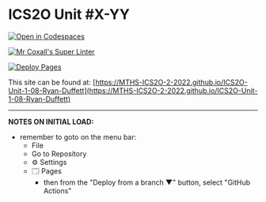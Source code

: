 # ICS2O Unit #X-YY

[![Open in Codespaces](https://classroom.github.com/assets/launch-codespace-f4981d0f882b2a3f0472912d15f9806d57e124e0fc890972558857b51b24a6f9.svg)](https://classroom.github.com/open-in-codespaces?assignment_repo_id=10331400)

[![Mr Coxall's Super Linter](https://github.com/MTHS-ICS2O-2-2022/ICS2O-Unit-1-08-Ryan-Duffett/workflows/Mr%20Coxall's%20Super%20Linter/badge.svg)](https://github.com/MTHS-ICS2O-2-2022/ICS2O-Unit-1-08-Ryan-Duffett/actions)

[![Deploy Pages](https://github.com/MTHS-ICS2O-2-2022/ICS2O-Unit-1-08-Ryan-Duffett/workflows/Deploy%20Pages/badge.svg)](https://github.com/MTHS-ICS2O-2-2022/ICS2O-Unit-1-08-Ryan-Duffett/actions)

This site can be found at: [https://MTHS-ICS2O-2-2022.github.io/ICS2O-Unit-1-08-Ryan-Duffett](https://MTHS-ICS2O-2-2022.github.io/ICS2O-Unit-1-08-Ryan-Duffett)

---

**NOTES ON INITIAL LOAD:**
- remember to goto on the menu bar:
  - File
  - Go to Repository
  - ⚙ Settings
  - 🗔 Pages
    - then from the "Deploy from a branch ▼" button, select "GitHub Actions"
